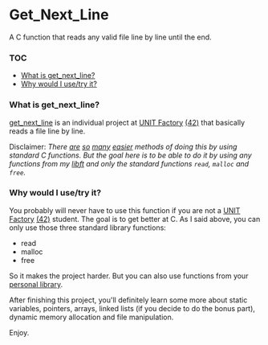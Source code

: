 # Get_Next_Line

A C function that reads any valid file line by line until the end.

### TOC
* [What is get_next_line?](#what-is-get_next_line)
* [Why would I use/try it?](#why-would-i-usetry-it)

### What is get_next_line?

[get_next_line][1] is an individual project at [UNIT Factory][2] [(42)][3] that basically reads a file line by line.

Disclaimer: *There [are][4] [so][5] [many][6] [easier][7] methods of doing this by using standard C functions. But the goal here is to be able to do it by using any functions from my [libft][8] and only the standard functions `read`, `malloc` and `free`.*

### Why would I use/try it?

You probably will never have to use this function if you are not a [UNIT Factory][2] [(42)][3] student. The goal is to get better at C. As I said above, you can only use those three standard library functions:

* read
* malloc
* free

So it makes the project harder. But you can also use functions from your [personal library][8].

After finishing this project, you'll definitely learn some more about static variables, pointers, arrays, linked lists (if you decide to do the bonus part), dynamic memory allocation and file manipulation.

Enjoy.

[1]: https://github.com/holyCl/Get_Next_Line/blob/master/get_next_line.en.pdf "get_next_line PDF"
[2]: https://unit.ua/ "UNIT Factory"
[3]: http://www.42.fr/ "42"
[4]: http://stackoverflow.com/questions/3501338/c-read-file-line-by-line
[5]: http://stackoverflow.com/questions/2372813/reading-one-line-at-a-time-in-c
[6]: http://stackoverflow.com/questions/9206091/going-through-a-text-file-line-by-line-in-c
[7]: https://linux.die.net/man/3/getline
[8]: https://github.com/holyCl/Libft
